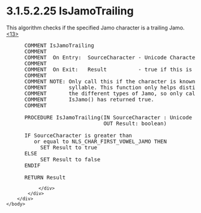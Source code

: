 <html dir="LTR" xmlns:mshelp="http://msdn.microsoft.com/mshelp" xmlns:ddue="http://ddue.schemas.microsoft.com/authoring/2003/5" xmlns:xlink="http://www.w3.org/1999/xlink" xmlns:tool="http://www.microsoft.com/tooltip">
    <head>
        <meta http-equiv="Content-Type" content="text/html; CHARSET=utf-8"></meta>
        <meta name="save" content="history"></meta>
        <title>3.1.5.2.25 IsJamoTrailing</title>
        <xml>
            <mshelp:toctitle title="3.1.5.2.25 IsJamoTrailing"></mshelp:toctitle>
            <mshelp:rltitle title="[MS-UCODEREF]: IsJamoTrailing"></mshelp:rltitle>
            <mshelp:keyword index="A" term="78e208c9-d643-49a2-8f3d-e2609e6ca08d"></mshelp:keyword>
            <mshelp:attr name="DCSext.ContentType" value="open specification"></mshelp:attr>
            <mshelp:attr name="AssetID" value="78e208c9-d643-49a2-8f3d-e2609e6ca08d"></mshelp:attr>
            <mshelp:attr name="TopicType" value="kbRef"></mshelp:attr>
            <mshelp:attr name="DCSext.Title" value="[MS-UCODEREF]: IsJamoTrailing" />
        </xml>
    </head>
    <body>
        <div id="header">
            <h1 class="heading">3.1.5.2.25 IsJamoTrailing</h1>
        </div>
        <div id="mainSection">
            <div id="mainBody">
                <div id="allHistory" class="saveHistory"></div>
                <div id="sectionSection0" class="section" name="collapseableSection">
                    

<p>This algorithm checks if the specified Jamo character is a
trailing Jamo.<a id="Appendix_A_Target_13"></a><a href="a6d86942-eaf6-44c6-8afd-1603b3f4f0aa.md#Appendix_A_13" aria-label="Product behavior note 13">&lt;13&gt;</a></p>

<dl>
<dd>
<div><pre> COMMENT IsJamoTrailing
 COMMENT
 COMMENT  On Entry:  SourceCharacter - Unicode Character to test
 COMMENT
 COMMENT  On Exit:   Result          - true if this is a trailing Jamo
 COMMENT
 COMMENT NOTE: Only call this if the character is known to be a Jamo
 COMMENT       syllable. This function only helps distinguish between
 COMMENT       the different types of Jamo, so only call it if
 COMMENT       IsJamo() has returned true.
 COMMENT
  
 PROCEDURE IsJamoTrailing(IN SourceCharacter : Unicode Character,
                          OUT Result: boolean)
  
 IF SourceCharacter is greater than
    or equal to NLS_CHAR_FIRST_VOWEL_JAMO THEN
      SET Result to true
 ELSE
      SET Result to false
 ENDIF
  
 RETURN Result
</pre></div>
</dd></dl>


                </div>
            </div>
        </div>
    </body>
</html>